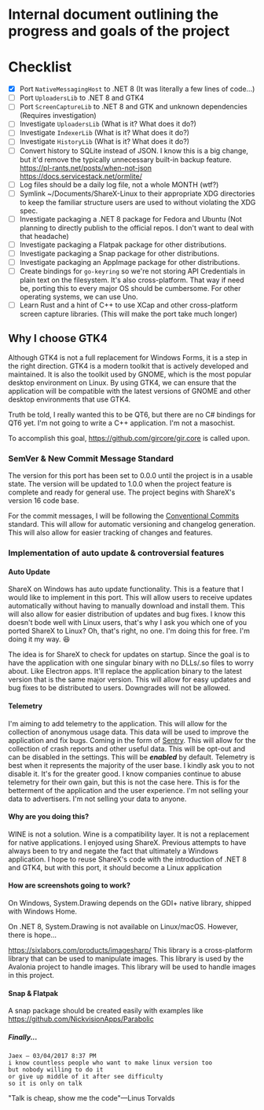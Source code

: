 # Internal document outlining the progress and goals of the project

# Checklist

- [x] Port `NativeMessagingHost` to .NET 8 (It was literally a few lines of code...)
- [ ] Port `UploadersLib` to .NET 8 and GTK4
- [ ] Port `ScreenCaptureLib` to .NET 8 and GTK and unknown dependencies (Requires investigation)
- [ ] Investigate `UploadersLib` (What is it? What does it do?)
- [ ] Investigate `IndexerLib` (What is it? What does it do?)
- [ ] Investigate `HistoryLib` (What is it? What does it do?)
- [ ] Convert history to SQLite instead of JSON. I know this is a big change, but it'd remove the typically unnecessary built-in backup feature. <https://pl-rants.net/posts/when-not-json> <https://docs.servicestack.net/ormlite/>
- [ ] Log files should be a daily log file, not a whole MONTH (wtf?)
- [ ] Symlink ~/Documents/ShareX-Linux to their appropriate XDG directories to keep the familiar structure users are used to without violating the XDG spec.
- [ ] Investigate packaging a .NET 8 package for Fedora and Ubuntu (Not planning to directly publish to the official repos. I don't want to deal with that headache)
- [ ] Investigate packaging a Flatpak package for other distributions.
- [ ] Investigate packaging a Snap package for other distributions.
- [ ] Investigate packaging an AppImage package for other distributions.
- [ ] Create bindings for `go-keyring` so we're not storing API Credentials in plain text on the filesystem. It's also cross-platform. That way if need be, porting this to every major OS should be cumbersome. For other operating systems, we can use Uno.
- [ ] Learn Rust and a hint of C++ to use XCap and other cross-platform screen capture libraries. (This will make the port take much longer)

## Why I choose GTK4

Although GTK4 is not a full replacement for Windows Forms, it is a step in the right direction. GTK4 is a modern toolkit that is actively developed and maintained. It is also the toolkit used by GNOME, which is the most popular desktop environment on Linux. By using GTK4, we can ensure that the application will be compatible with the latest versions of GNOME and other desktop environments that use GTK4.

Truth be told, I really wanted this to be QT6, but there are no C# bindings for QT6 yet. I'm not going to write a C++ application. I'm not a masochist.

To accomplish this goal, <https://github.com/gircore/gir.core> is called upon.

### SemVer & New Commit Message Standard

The version for this port has been set to 0.0.0 until the project is in a usable state. The version will be updated to 1.0.0 when the project feature is complete and ready for general use. The project begins with ShareX's version 16 code base.

For the commit messages, I will be following the [Conventional Commits](https://www.conventionalcommits.org/en/v1.0.0/) standard. This will allow for automatic versioning and changelog generation. This will also allow for easier tracking of changes and features.

### Implementation of auto update & controversial features

#### Auto Update

ShareX on Windows has auto update functionality. This is a feature that I would like to implement in this port. This will allow users to receive updates automatically without having to manually download and install them. This will also allow for easier distribution of updates and bug fixes. I know this doesn't bode well with Linux users, that's why I ask you which one of you ported ShareX to Linux? Oh, that's right, no one. I'm doing this for free. I'm doing it my way. :laughing:

The idea is for ShareX to check for updates on startup. Since the goal is to have the application with one singular binary with no DLLs/.so files to worry about. Like Electron apps. It'll replace the application binary to the latest version that is the same major version. This will allow for easy updates and bug fixes to be distributed to users. Downgrades will not be allowed.

#### Telemetry

I'm aiming to add telemetry to the application. This will allow for the collection of anonymous usage data. This data will be used to improve the application and fix bugs. Coming in the form of [Sentry](https://sentry.io/). This will allow for the collection of crash reports and other useful data. This will be opt-out and can be disabled in the settings. This will be ***enabled*** by default. Telemetry is best when it represents the majority of the user base. I kindly ask you to not disable it. It's for the greater good. I know companies continue to abuse telemetry for their own gain, but this is not the case here. This is for the betterment of the application and the user experience. I'm not selling your data to advertisers. I'm not selling your data to anyone.

#### Why are you doing this?

WINE is not a solution. Wine is a compatibility layer. It is not a replacement for native applications. I enjoyed using ShareX. Previous attempts to have always been to try and negate the fact that ultimately a Windows application. I hope to reuse ShareX's code with the introduction of .NET 8 and GTK4, but with this port, it should become a Linux application

#### How are screenshots going to work?

On Windows, System.Drawing depends on the GDI+ native library, shipped with Windows Home.

On .NET 8, System.Drawing is not available on Linux/macOS. However, there is hope...





<https://sixlabors.com/products/imagesharp/> This library is a cross-platform library that can be used to manipulate images. This library is used by the Avalonia project to handle images. This library will be used to handle images in this project.


#### Snap & Flatpak

A snap package should be created easily with examples like https://github.com/NickvisionApps/Parabolic

##### Finally...

````
Jaex — 03/04/2017 8:37 PM
i know countless people who want to make linux version too
but nobody willing to do it
or give up middle of it after see difficulty
so it is only on talk
````

"Talk is cheap, show me the code"—Linus Torvalds
